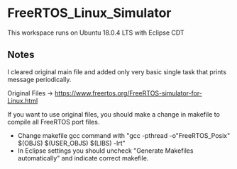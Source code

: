# FreeRTOS_Linux_Simulator

This workspace runs on Ubuntu 18.0.4 LTS with Eclipse CDT

## Notes
I cleared original main file and added only very basic single task that prints message periodically.

Original Files -> https://www.freertos.org/FreeRTOS-simulator-for-Linux.html

If you want to use original files, you should make a change in makefile to compile all FreeRTOS port files.

- Change makefile gcc command with "gcc -pthread -o"FreeRTOS_Posix" $(OBJS) $(USER_OBJS) $(LIBS) -lrt"
- In Eclipse settings you should uncheck "Generate Makefiles automatically" and indicate correct makefile.
